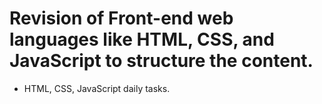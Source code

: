 # Revision of Front-end web languages like HTML, CSS, and JavaScript to structure the content. 
- HTML, CSS, JavaScript daily tasks.